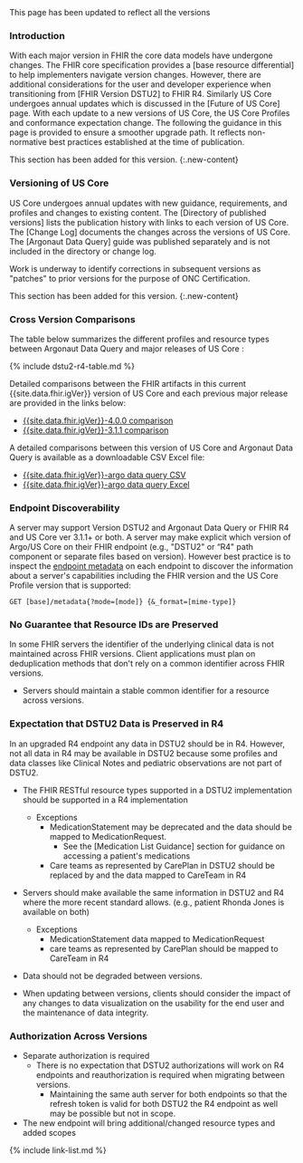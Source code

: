 <div class="new-content" markdown="1">
This page has been updated to reflect all the versions
</div><!-- new-content -->

### Introduction

<span class="bg-success" markdown="1">With each major version in FHIR the core data models have undergone changes.  The FHIR core specification provides a [base resource differential] to help implementers navigate version changes.</span><!-- new-content -->   However, there are additional considerations for the user and developer experience when transitioning from [FHIR Version DSTU2] to FHIR R4.  <span class="bg-success" markdown="1"> Similarly US Core undergoes annual updates which is discussed in the [Future of US Core] page. With each update to a new versions of US Core, the US Core Profiles and conformance expectation change.</span><!-- new-content -->  The following the guidance in this page is provided to ensure a smoother upgrade path. <span class="bg-success" markdown="1">It reflects non-normative best practices established at the time of publication.</span><!-- new-content -->

<!-- new content comment remove prior to publishing-->
This section has been added for this version.
{:.new-content}

### Versioning of US Core

US Core undergoes annual updates with new guidance, requirements, and profiles and changes to existing content. The [Directory of published versions] lists the publication history with links to each version of US Core.  The [Change Log] documents the changes across the versions of US Core. The [Argonaut Data Query] guide was published separately and is not included in the directory or change log.

Work is underway to identify corrections in subsequent versions as "patches" to prior versions for the purpose of ONC Certification.

<!-- new content comment remove prior to publishing-->
This section has been added for this version.
{:.new-content}

### Cross Version Comparisons

The table below summarizes the different profiles and resource types between Argonaut Data Query and major releases of US Core :

{% include dstu2-r4-table.md %}

Detailed comparisons between the FHIR artifacts in this current {{site.data.fhir.igVer}} version of US Core and each previous major release are provided in the links below:

- [{{site.data.fhir.igVer}}-4.0.0 comparison](comparison-v4.0.0/index.html)
- [{{site.data.fhir.igVer}}-3.1.1 comparison](comparison-v3.1.1/index.html)


A detailed comparisons between this version of US Core and Argonaut Data Query is available as a downloadable CSV Excel file:

- [{{site.data.fhir.igVer}}-argo data query CSV](comparison-argo.csv)
- [{{site.data.fhir.igVer}}-argo data query Excel](comparison-argo.xlsx)

### Endpoint Discoverability

<span class="bg-success" markdown="1">A server may support Version DSTU2 and Argonaut Data Query or FHIR R4 and US Core ver 3.1.1+ or both.</span><!-- new-content -->  A server may make explicit which version of Argo/US Core on their FHIR endpoint (e.g., "DSTU2" or “R4" path component or separate files based on version). However best practice is to inspect the [endpoint metadata](http://hl7.org/fhir/R4/http.html) on each endpoint to discover the information about a server's capabilities including the FHIR version and the US Core Profile version that is supported:

`GET [base]/metadata{?mode=[mode]} {&_format=[mime-type]}`

### No Guarantee that Resource IDs are Preserved

In some FHIR servers the identifier of the underlying clinical data is not maintained across FHIR versions. Client applications must plan on deduplication methods that don't rely on a common identifier across FHIR versions.

* Servers should maintain a stable common identifier for a resource across versions.

### Expectation that DSTU2 Data is Preserved in R4

In an upgraded R4 endpoint any data in DSTU2 should be in R4. However, not all data in R4 may be available in DSTU2 because some profiles and data classes like Clinical Notes and pediatric observations are not part of DSTU2.

* The FHIR RESTful resource types supported in a DSTU2 implementation should be supported in a R4 implementation
  - Exceptions
    - MedicationStatement may be deprecated and the data should be mapped to MedicationRequest.  
       - See the [Medication List Guidance] section for guidance on accessing a patient's medications
    - Care teams as represented by CarePlan in DSTU2 should be replaced by and the data mapped to CareTeam in R4

* Servers should make available the same information in DSTU2 and R4 where the more recent standard allows.  (e.g., patient Rhonda Jones is available on both)
  - Exceptions
    - MedicationStatement data mapped to MedicationRequest
    - care teams as represented by CarePlan should be mapped to CareTeam in R4
* Data should not be degraded between versions.
* When updating between versions, clients should consider the impact of any changes to data visualization on the usability for the end user and the maintenance of data integrity.


### Authorization Across Versions

- Separate authorization is required
   - There is no expectation that DSTU2 authorizations will work on R4 endpoints and reauthorization is required when migrating between versions.
      - Maintaining the same auth server for both endpoints so that the refresh token is valid for both DSTU2 the R4 endpoint as well may be possible but not in scope.
- The new endpoint will bring additional/changed resource types and added scopes

{% include link-list.md %}
